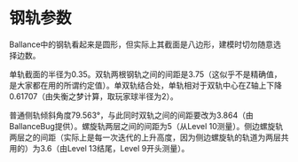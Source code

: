 # 钢轨参数

Ballance中的钢轨看起来是圆形，但实际上其截面是八边形，建模时切勿随意选择边数。

单轨截面的半径为0.35。双轨两根钢轨之间的间距是3.75（这似乎不是精确值，是大家都在用的所谓约定值）。单双轨结合处，单轨相对于双轨中心在Z轴上下降0.61707（由失衡之梦计算，取玩家球半径为2）。

普通侧轨倾斜角度79.563°，与此同时双轨之间的间距要改为3.864（由BallanceBug提供）。螺旋轨两层之间的间距为5（从Level 10测量）。侧边螺旋轨两层之的间距（实际上是每一次迭代的上升高度，因为侧边螺旋轨的轨道为两层共用的）为3.6（由Level 13结尾，Level 9开头测量）。
